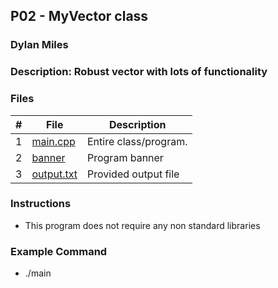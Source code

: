 ## P02 - MyVector class
### Dylan Miles
### Description: Robust vector with lots of functionality 



### Files

| # | File                       | Description           |
|:-:|----------------------------|-----------------------|
| 1 | [main.cpp](./Main.cpp)     | Entire class/program. |
| 2 | [banner](./banner)         | Program banner        |
| 3 | [output.txt](./output.txt) | Provided output file  |


### Instructions

- This program does not require any non standard libraries

### Example Command

- ./main
